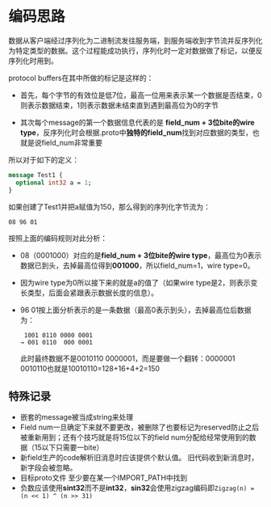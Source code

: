 # 编码思路

数据从客户端经过序列化为二进制流发往服务端，到服务端收到字节流并反序列化为特定类型的数据。这个过程能成功执行，序列化时一定对数据做了标记，以便反序列化时用到。

protocol buffers在其中所做的标记是这样的：

- 首先，每个字节的有效位是低7位，最高一位用来表示某一个数据是否结束，0则表示数据结束，1则表示数据未结束直到遇到最高位为0的字节

- 其次每个message的第一个数据信息代表的是 **field_num + 3位bite的wire type**，反序列化时会根据.proto中**独特的field_num**找到对应数据的类型，也就是说field_num非常重要

  

所以对于如下的定义：

```protobuf
message Test1 {
  optional int32 a = 1;
}
```

如果创建了Test1并把a赋值为150，那么得到的序列化字节流为：

```shell
08 96 01
```

按照上面的编码规则对此分析：

- 08（0001000）对应的是**field_num + 3位bite的wire type**，最高位为0表示数据已到头，去掉最高位得到**001000**，所以field_num=1，wire type=0。

- 因为wire type为0所以接下来的就是a的值了（如果wire type是2，则表示变长类型，后面会紧跟表示数据长度的信息）。

- 96 01按上面分析表示的是一条数据（最高0表示到头），去掉最高位后数据为：

  ```shell
   1001 0110 0000 0001
  → 001 0110  000 0001
  ```

  此时最终数据不是0010110 0000001，而是要做一个翻转：0000001 0010110也就是10010110=128+16+4+2=150



## 特殊记录

- 嵌套的message被当成string来处理
- Field num一旦确定下来就不要更改，被删除了也要标记为reserved防止之后被重新用到；还有个技巧就是将15位以下的field num分配给经常使用到的数据（15以下只需要一bite）
- 新field生产的code解析旧消息时应该提供个默认值。 旧代码收到新消息时，新字段会被忽略。
- 目标proto文件 至少要在某一个IMPORT_PATH中找到
- 负数应该使用**sint32**而不是**int32**，**sin32**会使用zigzag编码即```Zigzag(n) = (n << 1) ^ (n >> 31)```
